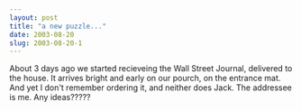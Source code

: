 ```yaml
---
layout: post
title: "a new puzzle..."
date: 2003-08-20
slug: 2003-08-20-1
---
```


About 3 days ago we started recieveing the Wall Street Journal, delivered to the house.  It arrives bright and early on our pourch, on the entrance mat.  And yet I don&apos;t remember ordering it, and neither does Jack.  The addressee is me.  Any ideas?????


